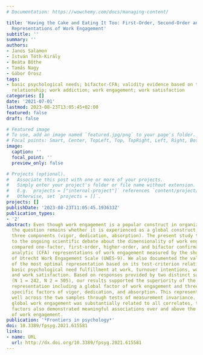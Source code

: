 ```yaml
---
# Documentation: https://wowchemy.com/docs/managing-content/

title: 'Having the Cake and Eating It Too: First-Order, Second-Order and Bifactor
  Representations of Work Engagement'
subtitle: ''
summary: ''
authors:
- Janos Salamon
- István Tóth-Király
- Beáta Bõthe
- Tamás Nagy
- Gábor Orosz
tags:
- basic psychological needs; bifactor-CFA; validity evidence based on test-criterion
  relationship; work addiction; work engagement; work satisfaction
categories: []
date: '2021-07-01'
lastmod: 2023-08-23T13:05:45+02:00
featured: false
draft: false

# Featured image
# To use, add an image named `featured.jpg/png` to your page's folder.
# Focal points: Smart, Center, TopLeft, Top, TopRight, Left, Right, BottomLeft, Bottom, BottomRight.
image:
  caption: ''
  focal_point: ''
  preview_only: false

# Projects (optional).
#   Associate this post with one or more of your projects.
#   Simply enter your project's folder or file name without extension.
#   E.g. `projects = ["internal-project"]` references `content/project/deep-learning/index.md`.
#   Otherwise, set `projects = []`.
projects: []
publishDate: '2023-08-23T11:05:45.193633Z'
publication_types:
- '2'
abstract: Even though work engagement is a popular construct in organizational psychology,
  the question remains whether it is experienced as a global construct, or as its
  three components (vigor, dedication, absorption). The present study thus contributes
  to the ongoing scientific debate about the dimensionality of work engagement systematically
  compared one-factor, first-order, higher-order, and bifactor confirmatory factor
  analytic (CFA) representations of work engagement measured by the short version
  of Utrecht Work Engagement Scale (UWES-9). We also documented the validity evidence
  of the most optimal representation based on its test-criterion relationship with
  basic psychological need fulfillment at work, turnover intentions, work addiction,
  and work satisfaction. Based on responses provided by two distinct samples of employees
  (N 1 = 242, N 2 = 505), our results supported the superiority of the bifactor-CFA
  representation including a global factor of work engagement and three co-existing
  specific factors of vigor, dedication, and absorption. This representation replicated
  well across the two samples through tests of measurement invariance. Finally, while
  global work engagement was substantially related to all correlates, the specific
  factors also demonstrated meaningful associations over and above the global levels
  of work engagement.
publication: '*Frontiers in psychology*'
doi: 10.3389/fpsyg.2021.615581
links:
- name: URL
  url: http://dx.doi.org/10.3389/fpsyg.2021.615581
---
```

